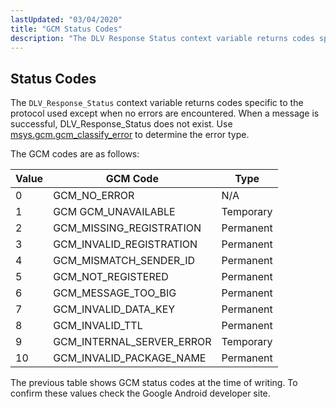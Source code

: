 ```yaml
---
lastUpdated: "03/04/2020"
title: "GCM Status Codes"
description: "The DLV Response Status context variable returns codes specific to the protocol used except when no errors are encountered When a message is successful DLV Response Status does not exist Use msys gcm gcm classify error to determine the error type The GCM codes are as follows Table C 1..."
---
```


## <a name="push.gcm.error"></a> Status Codes

<a name="idp665792"></a> 

The `DLV_Response_Status` context variable returns codes specific to the protocol used except when no errors are encountered. When a message is successful, DLV_Response_Status does not exist. Use [msys.gcm.gcm_classify_error](/momentum/3/3-reference/3-reference-lua-ref-msys-gcm-gcm-classify-error) to determine the error type.

The GCM codes are as follows:

<a name="push.gcm.error.table"></a> 


| Value | GCM Code | Type |
| --- | --- | --- |
| 0 | GCM_NO_ERROR | N/A |
| 1 | GCM GCM_UNAVAILABLE | Temporary |
| 2 | GCM_MISSING_REGISTRATION | Permanent |
| 3 | GCM_INVALID_REGISTRATION | Permanent |
| 4 | GCM_MISMATCH_SENDER_ID | Permanent |
| 5 | GCM_NOT_REGISTERED | Permanent |
| 6 | GCM_MESSAGE_TOO_BIG | Permanent |
| 7 | GCM_INVALID_DATA_KEY | Permanent |
| 8 | GCM_INVALID_TTL | Permanent |
| 9 | GCM_INTERNAL_SERVER_ERROR | Temporary |
| 10 | GCM_INVALID_PACKAGE_NAME | Permanent |

The previous table shows GCM status codes at the time of writing. To confirm these values check the Google Android developer site.